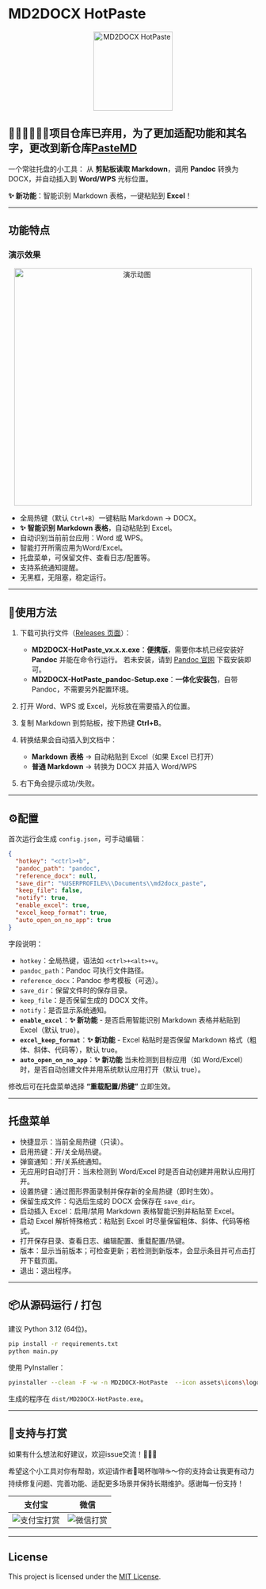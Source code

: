# MD2DOCX HotPaste
<p align="center">
  <img src="assets/icons/logo.png" alt="MD2DOCX HotPaste" width="160" height="160">
</p>

## 😶‍🌫️😶‍🌫️😶‍🌫️项目仓库已弃用，为了更加适配功能和其名字，更改到新仓库[PasteMD](https://github.com/RICHQAQ/PasteMD)

一个常驻托盘的小工具：
从 **剪贴板读取 Markdown**，调用 **Pandoc** 转换为 DOCX，并自动插入到 **Word/WPS** 光标位置。

**✨ 新功能**：智能识别 Markdown 表格，一键粘贴到 **Excel**！

---

## 功能特点

### 演示效果

<p align="center">
  <img src="docs/demo.gif" alt="演示动图" width="480">
</p>

* 全局热键（默认 `Ctrl+B`）一键粘贴 Markdown → DOCX。
* **✨ 智能识别 Markdown 表格**，自动粘贴到 Excel。
* 自动识别当前前台应用：Word 或 WPS。
* 智能打开所需应用为Word/Excel。
* 托盘菜单，可保留文件、查看日志/配置等。
* 支持系统通知提醒。
* 无黑框，无阻塞，稳定运行。

---

## 🚀使用方法

1. 下载可执行文件（[Releases 页面](https://github.com/RICHQAQ/md2docx_hotpaste/releases/)）：

   * **MD2DOCX-HotPaste\_vx.x.x.exe**：**便携版**，需要你本机已经安装好 **Pandoc** 并能在命令行运行。
   若未安装，请到 [Pandoc 官网](https://pandoc.org/installing.html) 下载安装即可。
   * **MD2DOCX-HotPaste\_pandoc-Setup.exe**：**一体化安装包**，自带 Pandoc，不需要另外配置环境。

2. 打开 Word、WPS 或 Excel，光标放在需要插入的位置。

3. 复制 Markdown 到剪贴板，按下热键 **Ctrl+B**。

4. 转换结果会自动插入到文档中：
   - **Markdown 表格** → 自动粘贴到 Excel（如果 Excel 已打开）
   - **普通 Markdown** → 转换为 DOCX 并插入 Word/WPS

5. 右下角会提示成功/失败。

---

## ⚙️配置

首次运行会生成 `config.json`，可手动编辑：

```json
{
  "hotkey": "<ctrl>+b",
  "pandoc_path": "pandoc",
  "reference_docx": null,
  "save_dir": "%USERPROFILE%\\Documents\\md2docx_paste",
  "keep_file": false,
  "notify": true,
  "enable_excel": true,
  "excel_keep_format": true,
  "auto_open_on_no_app": true
}
```

字段说明：

* `hotkey`：全局热键，语法如 `<ctrl>+<alt>+v`。
* `pandoc_path`：Pandoc 可执行文件路径。
* `reference_docx`：Pandoc 参考模板（可选）。
* `save_dir`：保留文件时的保存目录。
* `keep_file`：是否保留生成的 DOCX 文件。
* `notify`：是否显示系统通知。
* **`enable_excel`**：**✨ 新功能** - 是否启用智能识别 Markdown 表格并粘贴到 Excel（默认 true）。
* **`excel_keep_format`**：**✨ 新功能** - Excel 粘贴时是否保留 Markdown 格式（粗体、斜体、代码等），默认 true。
* **`auto_open_on_no_app`**：**✨ 新功能** 当未检测到目标应用（如 Word/Excel）时，是否自动创建文件并用系统默认应用打开（默认 true）。

修改后可在托盘菜单选择 **“重载配置/热键”** 立即生效。

---

## 托盘菜单

* 快捷显示：当前全局热键（只读）。
* 启用热键：开/关全局热键。
* 弹窗通知：开/关系统通知。
* 无应用时自动打开：当未检测到 Word/Excel 时是否自动创建并用默认应用打开。
* 设置热键：通过图形界面录制并保存新的全局热键（即时生效）。
* 保留生成文件：勾选后生成的 DOCX 会保存在 `save_dir`。
* 启动插入 Excel：启用/禁用 Markdown 表格智能识别并粘贴至 Excel。
* 启动 Excel 解析特殊格式：粘贴到 Excel 时尽量保留粗体、斜体、代码等格式。
* 打开保存目录、查看日志、编辑配置、重载配置/热键。
* 版本：显示当前版本；可检查更新；若检测到新版本，会显示条目并可点击打开下载页面。
* 退出：退出程序。

---

## 📦从源码运行 / 打包

建议 Python 3.12 (64位)。

```bash
pip install -r requirements.txt
python main.py
```

使用 PyInstaller：

```bash
pyinstaller --clean -F -w -n MD2DOCX-HotPaste  --icon assets\icons\logo.ico  --add-data "assets\icons;assets\icons" --hidden-import plyer.platforms.win.notification  main.py
```

生成的程序在 `dist/MD2DOCX-HotPaste.exe`。

---

## 🍵支持与打赏

如果有什么想法和好建议，欢迎issue交流！🤯🤯🤯

希望这个小工具对你有帮助，欢迎请作者👻喝杯咖啡☕～你的支持会让我更有动力持续修复问题、完善功能、适配更多场景并保持长期维护。感谢每一份支持！

| 支付宝 | 微信 |
| --- | --- |
| ![支付宝打赏](docs/pay/Alipay.jpg) | ![微信打赏](docs/pay/Weixinpay.png) |


---

## License

This project is licensed under the [MIT License](LICENSE).
